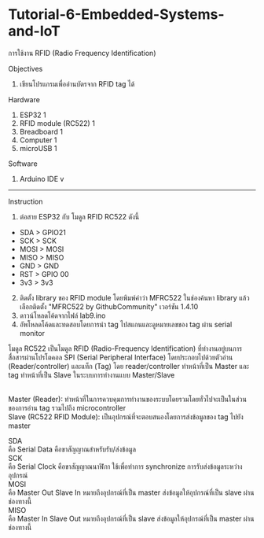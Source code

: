 # Tutorial-6-Embedded-Systems-and-IoT
การใช้งาน RFID (Radio Frequency Identification)


Objectives
1. เขียนโปรแกรมเพื่ออ่านบัตรจาก RFID tag ได้

Hardware
1.	ESP32                 1	        
2.	RFID module (RC522)		1
3.	Breadboard            1
4.	Computer	            1
5.	microUSB	            1 

Software
1. Arduino IDE v
--------------------
Instruction

1. ต่อสาย ESP32 กับ โมดูล RFID RC522 ดังนี้
  - SDA > GPIO21
  - SCK > SCK
  - MOSI > MOSI
  - MISO > MISO
  - GND > GND
  - RST > GPIO 00
  - 3v3 > 3v3
2. ติดตั้ง library ของ RFID module โดยพิมพ์คำว่า MFRC522 ในช่องค้นหา library แล้วเลือกติดตั้ง "MFRC522 by GithubCommunity" เวอร์ชัน 1.4.10
3. ดาวน์โหลดโค้ดจากไฟล์ lab9.ino
4. อัพโหลดโค้ดและทดสอบโดยการนำ tag ไปสแกนและดูหมายเลขของ tag ผ่าน serial monitor


โมดูล RC522 เป็นโมดูล RFID (Radio-Frequency Identification) ที่ทำงานอยู่บนการสื่อสารผ่านโปรโตคอล SPI (Serial Peripheral Interface) โดยประกอบไปด้วยตัวอ่าน (Reader/controller) และแท็ก (Tag) โดย reader/controller ทำหน้าที่เป็น Master และ tag ทำหน้าที่เป็น Slave ในระบบการทำงานแบบ Master/Slave<br> <br>

Master (Reader): ทำหน้าที่ในการควบคุมการทำงานของระบบโดยรวมโดยทั่วไปจะเป็นในส่วนของการอ่าน tag รวมไปถึง microcontroller<br>
Slave (RC522 RFID Module): เป็นอุปกรณ์ที่จะตอบสนองโดยการส่งข้อมูลของ tag ไปยัง master<br>

SDA <br>
คือ Serial Data คือขาสัญญาณสำหรับรับ/ส่งข้อมูล <br>
SCK <br>
คือ Serial Clock คือขาสัญญาณนาฬิกา ใช้เพื่อทำการ synchronize การรับส่งข้อมูลระหว่างอุปกรณ์ <br>
MOSI <br>
คือ Master Out Slave In หมายถึงอุปกรณ์ที่เป็น master ส่งข้อมูลให้อุปกรณ์ที่เป็น slave ผ่านช่องทางนี้ <br>
MISO <br>
คือ Master In Slave Out หมายถึงอุปกรณ์ที่เป็น slave ส่งข้อมูลให้อุปกรณ์ที่เป็น master ผ่านช่องทางนี้ <br>
